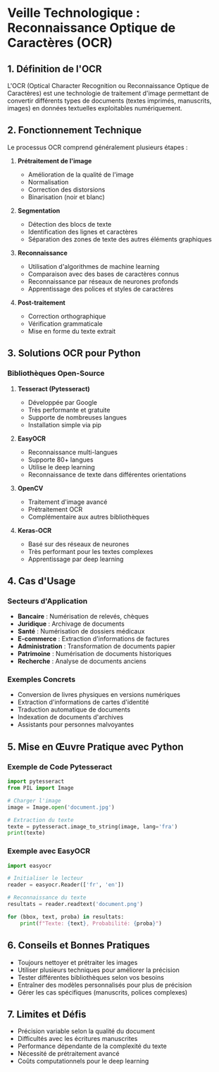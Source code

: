 # Veille Technologique : Reconnaissance Optique de Caractères (OCR)

## 1. Définition de l'OCR

L'OCR (Optical Character Recognition ou Reconnaissance Optique de Caractères) est une technologie de traitement d'image permettant de convertir différents types de documents (textes imprimés, manuscrits, images) en données textuelles exploitables numériquement. 

## 2. Fonctionnement Technique

Le processus OCR comprend généralement plusieurs étapes :

1. **Prétraitement de l'image**
   - Amélioration de la qualité de l'image
   - Normalisation
   - Correction des distorsions
   - Binarisation (noir et blanc)

2. **Segmentation**
   - Détection des blocs de texte
   - Identification des lignes et caractères
   - Séparation des zones de texte des autres éléments graphiques

3. **Reconnaissance**
   - Utilisation d'algorithmes de machine learning
   - Comparaison avec des bases de caractères connus
   - Reconnaissance par réseaux de neurones profonds
   - Apprentissage des polices et styles de caractères

4. **Post-traitement**
   - Correction orthographique
   - Vérification grammaticale
   - Mise en forme du texte extrait

## 3. Solutions OCR pour Python

### Bibliothèques Open-Source
1. **Tesseract (Pytesseract)**
   - Développée par Google
   - Très performante et gratuite
   - Supporte de nombreuses langues
   - Installation simple via pip

2. **EasyOCR**
   - Reconnaissance multi-langues
   - Supporte 80+ langues
   - Utilise le deep learning
   - Reconnaissance de texte dans différentes orientations

3. **OpenCV**
   - Traitement d'image avancé
   - Prétraitement OCR
   - Complémentaire aux autres bibliothèques

4. **Keras-OCR**
   - Basé sur des réseaux de neurones
   - Très performant pour les textes complexes
   - Apprentissage par deep learning

## 4. Cas d'Usage

### Secteurs d'Application
- **Bancaire** : Numérisation de relevés, chèques
- **Juridique** : Archivage de documents
- **Santé** : Numérisation de dossiers médicaux
- **E-commerce** : Extraction d'informations de factures
- **Administration** : Transformation de documents papier
- **Patrimoine** : Numérisation de documents historiques
- **Recherche** : Analyse de documents anciens

### Exemples Concrets
- Conversion de livres physiques en versions numériques
- Extraction d'informations de cartes d'identité
- Traduction automatique de documents
- Indexation de documents d'archives
- Assistants pour personnes malvoyantes

## 5. Mise en Œuvre Pratique avec Python

### Exemple de Code Pytesseract

```python
import pytesseract
from PIL import Image

# Charger l'image
image = Image.open('document.jpg')

# Extraction du texte
texte = pytesseract.image_to_string(image, lang='fra')
print(texte)
```

### Exemple avec EasyOCR

```python
import easyocr

# Initialiser le lecteur
reader = easyocr.Reader(['fr', 'en'])

# Reconnaissance du texte
resultats = reader.readtext('document.png')

for (bbox, text, proba) in resultats:
    print(f"Texte: {text}, Probabilité: {proba}")
```

## 6. Conseils et Bonnes Pratiques

- Toujours nettoyer et prétraiter les images
- Utiliser plusieurs techniques pour améliorer la précision
- Tester différentes bibliothèques selon vos besoins
- Entraîner des modèles personnalisés pour plus de précision
- Gérer les cas spécifiques (manuscrits, polices complexes)

## 7. Limites et Défis

- Précision variable selon la qualité du document
- Difficultés avec les écritures manuscrites
- Performance dépendante de la complexité du texte
- Nécessité de prétraitement avancé
- Coûts computationnels pour le deep learning
